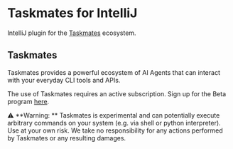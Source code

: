 # Taskmates for IntelliJ

IntelliJ plugin for the [Taskmates](https://github.com/taskmates/taskmates) ecosystem.

## Taskmates

Taskmates provides a powerful ecosystem of AI Agents that can interact with your everyday CLI tools and APIs.

The use of Taskmates requires an active subscription. Sign up for the Beta program [here](https://taskmates.me).

⚠️ **Warning:
** Taskmates is experimental and can potentially execute arbitrary commands on your system (e.g. via shell or python interpreter). Use at your own risk. We take no responsibility for any actions performed by Taskmates or any resulting damages.

